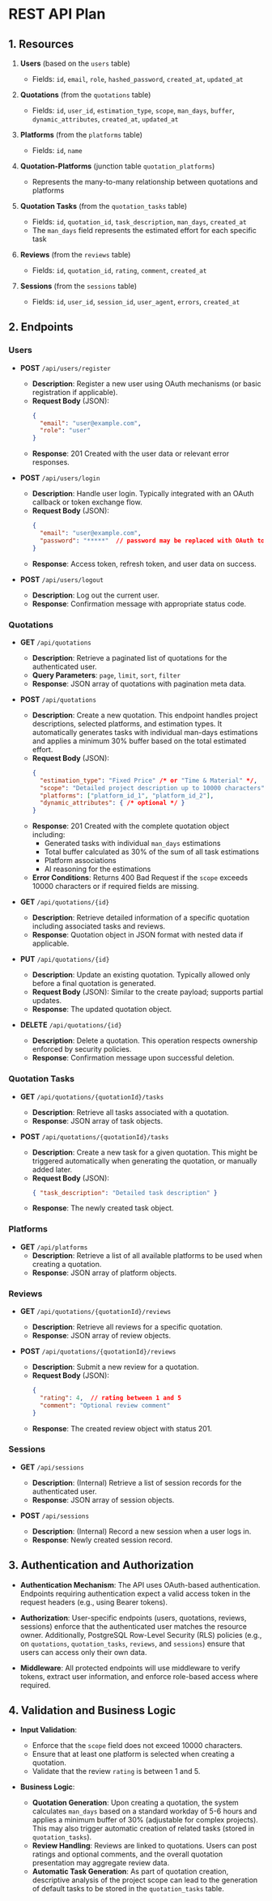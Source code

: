 # REST API Plan

## 1. Resources

1. **Users** (based on the `users` table)
   - Fields: `id`, `email`, `role`, `hashed_password`, `created_at`, `updated_at`

2. **Quotations** (from the `quotations` table)
   - Fields: `id`, `user_id`, `estimation_type`, `scope`, `man_days`, `buffer`, `dynamic_attributes`, `created_at`, `updated_at`

3. **Platforms** (from the `platforms` table)
   - Fields: `id`, `name`

4. **Quotation-Platforms** (junction table `quotation_platforms`)
   - Represents the many-to-many relationship between quotations and platforms

5. **Quotation Tasks** (from the `quotation_tasks` table)
   - Fields: `id`, `quotation_id`, `task_description`, `man_days`, `created_at`
   - The `man_days` field represents the estimated effort for each specific task

6. **Reviews** (from the `reviews` table)
   - Fields: `id`, `quotation_id`, `rating`, `comment`, `created_at`

7. **Sessions** (from the `sessions` table)
   - Fields: `id`, `user_id`, `session_id`, `user_agent`, `errors`, `created_at`

## 2. Endpoints

### Users

- **POST** `/api/users/register`
  - **Description**: Register a new user using OAuth mechanisms (or basic registration if applicable).
  - **Request Body** (JSON):
    ```json
    {
      "email": "user@example.com",
      "role": "user"
    }
    ```
  - **Response**: 201 Created with the user data or relevant error responses.

- **POST** `/api/users/login`
  - **Description**: Handle user login. Typically integrated with an OAuth callback or token exchange flow.
  - **Request Body** (JSON):
    ```json
    {
      "email": "user@example.com",
      "password": "*****"  // password may be replaced with OAuth token flows
    }
    ```
  - **Response**: Access token, refresh token, and user data on success.

- **POST** `/api/users/logout`
  - **Description**: Log out the current user.
  - **Response**: Confirmation message with appropriate status code.

### Quotations

- **GET** `/api/quotations`
  - **Description**: Retrieve a paginated list of quotations for the authenticated user.
  - **Query Parameters**: `page`, `limit`, `sort`, `filter`
  - **Response**: JSON array of quotations with pagination meta data.

- **POST** `/api/quotations`
  - **Description**: Create a new quotation. This endpoint handles project descriptions, selected platforms, and estimation types. It automatically generates tasks with individual man-days estimations and applies a minimum 30% buffer based on the total estimated effort.
  - **Request Body** (JSON):
    ```json
    {
      "estimation_type": "Fixed Price" /* or "Time & Material" */,
      "scope": "Detailed project description up to 10000 characters",
      "platforms": ["platform_id_1", "platform_id_2"],
      "dynamic_attributes": { /* optional */ }
    }
    ```
  - **Response**: 201 Created with the complete quotation object including:
    - Generated tasks with individual `man_days` estimations
    - Total buffer calculated as 30% of the sum of all task estimations
    - Platform associations
    - AI reasoning for the estimations
  - **Error Conditions**: Returns 400 Bad Request if the `scope` exceeds 10000 characters or if required fields are missing.

- **GET** `/api/quotations/{id}`
  - **Description**: Retrieve detailed information of a specific quotation including associated tasks and reviews.
  - **Response**: Quotation object in JSON format with nested data if applicable.

- **PUT** `/api/quotations/{id}`
  - **Description**: Update an existing quotation. Typically allowed only before a final quotation is generated.
  - **Request Body** (JSON): Similar to the create payload; supports partial updates.
  - **Response**: The updated quotation object.

- **DELETE** `/api/quotations/{id}`
  - **Description**: Delete a quotation. This operation respects ownership enforced by security policies.
  - **Response**: Confirmation message upon successful deletion.

### Quotation Tasks

- **GET** `/api/quotations/{quotationId}/tasks`
  - **Description**: Retrieve all tasks associated with a quotation.
  - **Response**: JSON array of task objects.

- **POST** `/api/quotations/{quotationId}/tasks`
  - **Description**: Create a new task for a given quotation. This might be triggered automatically when generating the quotation, or manually added later.
  - **Request Body** (JSON):
    ```json
    { "task_description": "Detailed task description" }
    ```
  - **Response**: The newly created task object.

### Platforms

- **GET** `/api/platforms`
  - **Description**: Retrieve a list of all available platforms to be used when creating a quotation.
  - **Response**: JSON array of platform objects.

### Reviews

- **GET** `/api/quotations/{quotationId}/reviews`
  - **Description**: Retrieve all reviews for a specific quotation.
  - **Response**: JSON array of review objects.

- **POST** `/api/quotations/{quotationId}/reviews`
  - **Description**: Submit a new review for a quotation.
  - **Request Body** (JSON):
    ```json
    {
      "rating": 4,  // rating between 1 and 5
      "comment": "Optional review comment"
    }
    ```
  - **Response**: The created review object with status 201.

### Sessions

- **GET** `/api/sessions`
  - **Description**: (Internal) Retrieve a list of session records for the authenticated user.
  - **Response**: JSON array of session objects.

- **POST** `/api/sessions`
  - **Description**: (Internal) Record a new session when a user logs in.
  - **Response**: Newly created session record.

## 3. Authentication and Authorization

- **Authentication Mechanism**: The API uses OAuth-based authentication. Endpoints requiring authentication expect a valid access token in the request headers (e.g., using Bearer tokens).

- **Authorization**: User-specific endpoints (users, quotations, reviews, sessions) enforce that the authenticated user matches the resource owner. Additionally, PostgreSQL Row-Level Security (RLS) policies (e.g., on `quotations`, `quotation_tasks`, `reviews`, and `sessions`) ensure that users can access only their own data.

- **Middleware**: All protected endpoints will use middleware to verify tokens, extract user information, and enforce role-based access where required.

## 4. Validation and Business Logic

- **Input Validation**:
  - Enforce that the `scope` field does not exceed 10000 characters.
  - Ensure that at least one platform is selected when creating a quotation.
  - Validate that the review `rating` is between 1 and 5.

- **Business Logic**:
  - **Quotation Generation**: Upon creating a quotation, the system calculates `man_days` based on a standard workday of 5-6 hours and applies a minimum buffer of 30% (adjustable for complex projects). This may also trigger automatic creation of related tasks (stored in `quotation_tasks`).
  - **Review Handling**: Reviews are linked to quotations. Users can post ratings and optional comments, and the overall quotation presentation may aggregate review data.
  - **Automatic Task Generation**: As part of quotation creation, descriptive analysis of the project scope can lead to the generation of default tasks to be stored in the `quotation_tasks` table.
